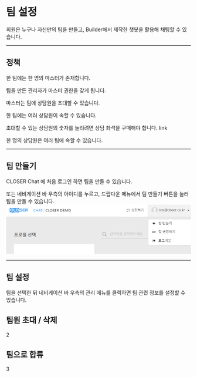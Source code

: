 # 팀 설정

회원은 누구나 자신만의 팀을 만들고, Builder에서 제작한 챗봇을 활용해 채팅할 수 있습니다.

---

## 정책

한 팀에는 한 명의 마스터가 존재합니다.

팀을 만든 관리자가 마스터 권한을 갖게 됩니다.

마스터는 팀에 상담원을 초대할 수 있습니다.

한 팀에는 여러 상담원이 속할 수 있습니다.

초대할 수 있는 상담원의 숫자를 늘리려면 상담 좌석을 구매해야 합니다. link

한 명의 상담원은 여러 팀에 속할 수 있습니다.

---

## 팀 만들기

CLOSER Chat 에 처음 로그인 하면 팀을 만들 수 있습니다.

또는 네비게이션 바 우측의 아이디를 누르고, 드랍다운 메뉴에서 팀 만들기 버튼을 눌러 팀을 만들 수 있습니다.![](/assets/chat_dropdown_menu.png)

---

## 팀 설정

팀을 선택한 뒤 네비게이션 바 우측의 관리 메뉴를 클릭하면 팀 관련 정보를 설정할 수 있습니다.



## 팀원 초대 / 삭제

2

## 팀으로 합류

3


